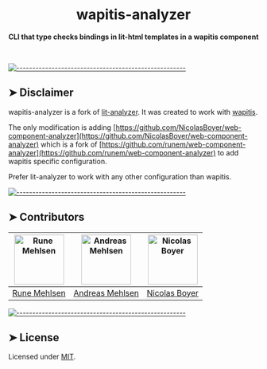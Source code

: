 <h1 align="center">wapitis-analyzer</h1>
<p align="center">
  <b>CLI that type checks bindings in lit-html templates in a wapitis component</b></br>
  <sub><sub>
</p>

<br />



[![-----------------------------------------------------](https://raw.githubusercontent.com/andreasbm/readme/master/assets/lines/dark.png)](#disclaimer)

## ➤ Disclaimer

wapitis-analyzer is a fork of [lit-analyzer](https://github.com/runem/lit-analyzer). It was created to work with [wapitis](https://nicolasboyer.github.io/wapitis/docs/pages/utils.html).

The only modification is adding [https://github.com/NicolasBoyer/web-component-analyzer](https://github.com/NicolasBoyer/web-component-analyzer) which is a fork of [https://github.com/runem/web-component-analyzer](https://github.com/runem/web-component-analyzer) to add wapitis specific configuration.

Prefer lit-analyzer to work with any other configuration than wapitis.


[![-----------------------------------------------------](https://raw.githubusercontent.com/andreasbm/readme/master/assets/lines/dark.png)](#contributors)

## ➤ Contributors
	

| [<img alt="Rune Mehlsen" src="https://avatars2.githubusercontent.com/u/5372940?s=460&v=4" width="100">](https://twitter.com/runemehlsen) | [<img alt="Andreas Mehlsen" src="https://avatars1.githubusercontent.com/u/6267397?s=460&v=4" width="100">](https://twitter.com/andreasmehlsen) | [<img alt="Nicolas Boyer" src="https://joeschmoe.io/api/v1/random" width="100">](https://github.com/runem/lit-analyzer/blob/master/CONTRIBUTING.md) |
|:--------------------------------------------------:|:--------------------------------------------------:|:--------------------------------------------------:|
| [Rune Mehlsen](https://twitter.com/runemehlsen)  | [Andreas Mehlsen](https://twitter.com/andreasmehlsen) | [Nicolas Boyer](https://github.com/runem/lit-analyzer/blob/master/CONTRIBUTING.md) |


[![-----------------------------------------------------](https://raw.githubusercontent.com/andreasbm/readme/master/assets/lines/dark.png)](#license)

## ➤ License
	
Licensed under [MIT](https://opensource.org/licenses/MIT).

